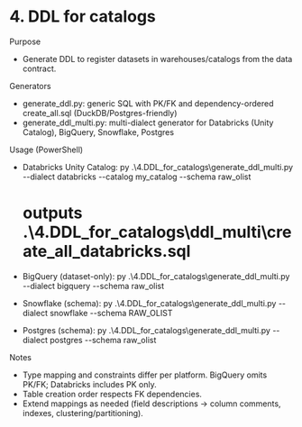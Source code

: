 # 4. DDL for catalogs

Purpose
- Generate DDL to register datasets in warehouses/catalogs from the data contract.

Generators
- generate_ddl.py: generic SQL with PK/FK and dependency-ordered create_all.sql (DuckDB/Postgres-friendly)
- generate_ddl_multi.py: multi-dialect generator for Databricks (Unity Catalog), BigQuery, Snowflake, Postgres

Usage (PowerShell)
- Databricks Unity Catalog:
  py .\4.DDL_for_catalogs\generate_ddl_multi.py --dialect databricks --catalog my_catalog --schema raw_olist
  # outputs .\4.DDL_for_catalogs\ddl_multi\create_all_databricks.sql

- BigQuery (dataset-only):
  py .\4.DDL_for_catalogs\generate_ddl_multi.py --dialect bigquery --schema raw_olist

- Snowflake (schema):
  py .\4.DDL_for_catalogs\generate_ddl_multi.py --dialect snowflake --schema RAW_OLIST

- Postgres (schema):
  py .\4.DDL_for_catalogs\generate_ddl_multi.py --dialect postgres --schema raw_olist

Notes
- Type mapping and constraints differ per platform. BigQuery omits PK/FK; Databricks includes PK only.
- Table creation order respects FK dependencies.
- Extend mappings as needed (field descriptions → column comments, indexes, clustering/partitioning).
